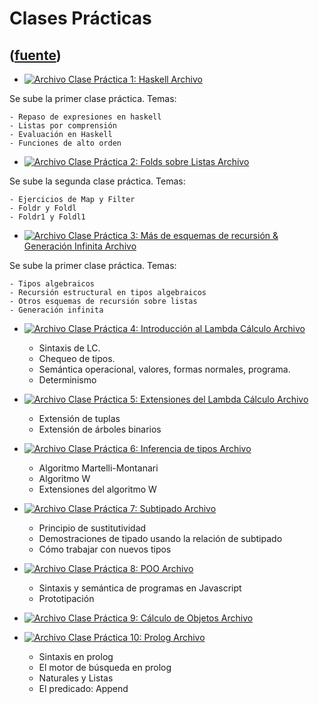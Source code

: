 # Clases Prácticas
([fuente](https://campus.exactas.uba.ar/course/view.php?id=1059&section=6))
---
  - [![Archivo](https://campus.exactas.uba.ar/theme/image.php/magazine/core/1462913092/f/pdf) Clase Práctica 1: Haskell Archivo](https://campus.exactas.uba.ar/mod/resource/view.php?id=57223)

Se sube la primer clase práctica. Temas:

    - Repaso de expresiones en haskell
    - Listas por comprensión
    - Evaluación en Haskell
    - Funciones de alto orden

  - [![Archivo](https://campus.exactas.uba.ar/theme/image.php/magazine/core/1462913092/f/pdf) Clase Práctica 2: Folds sobre Listas Archivo](https://campus.exactas.uba.ar/mod/resource/view.php?id=57362)

Se sube la segunda clase práctica. Temas:

    - Ejercicios de Map y Filter
    - Foldr y Foldl
    - Foldr1 y Foldl1

  - [![Archivo](https://campus.exactas.uba.ar/theme/image.php/magazine/core/1462913092/f/pdf) Clase Práctica 3: Más de esquemas de recursión & Generación Infinita Archivo](https://campus.exactas.uba.ar/mod/resource/view.php?id=57370)

Se sube la primer clase práctica. Temas:

    - Tipos algebraicos
    - Recursión estructural en tipos algebraicos
    - Otros esquemas de recursión sobre listas
    - Generación infinita

  - [![Archivo](https://campus.exactas.uba.ar/theme/image.php/magazine/core/1462913092/f/pdf) Clase Práctica 4: Introducción al Lambda Cálculo Archivo](https://campus.exactas.uba.ar/mod/resource/view.php?id=57712)

    - Sintaxis de LC.
    - Chequeo de tipos.
    - Semántica operacional, valores, formas normales, programa.
    - Determinismo

  - [![Archivo](https://campus.exactas.uba.ar/theme/image.php/magazine/core/1462913092/f/pdf) Clase Práctica 5: Extensiones del Lambda Cálculo Archivo](https://campus.exactas.uba.ar/mod/resource/view.php?id=58382)

    - Extensión de tuplas
    - Extensión de árboles binarios

  - [![Archivo](https://campus.exactas.uba.ar/theme/image.php/magazine/core/1462913092/f/pdf) Clase Práctica 6: Inferencia de tipos Archivo](https://campus.exactas.uba.ar/mod/resource/view.php?id=58813)

    - Algoritmo Martelli-Montanari
    - Algoritmo W
    - Extensiones del algoritmo W

  - [![Archivo](https://campus.exactas.uba.ar/theme/image.php/magazine/core/1462913092/f/pdf) Clase Práctica 7: Subtipado Archivo](https://campus.exactas.uba.ar/mod/resource/view.php?id=58879)

    - Principio de sustitutividad
    - Demostraciones de tipado usando la relación de subtipado
    - Cómo trabajar con nuevos tipos 

  - [![Archivo](https://campus.exactas.uba.ar/theme/image.php/magazine/core/1462913092/f/pdf) Clase Práctica 8: POO Archivo](https://campus.exactas.uba.ar/mod/resource/view.php?id=58897)

    - Sintaxis y semántica de programas en Javascript
    - Prototipación

  - [![Archivo](https://campus.exactas.uba.ar/theme/image.php/magazine/core/1462913092/f/pdf) Clase Práctica 9: Cálculo de Objetos Archivo](https://campus.exactas.uba.ar/mod/resource/view.php?id=58945)

  - [![Archivo](https://campus.exactas.uba.ar/theme/image.php/magazine/core/1462913092/f/pdf) Clase Práctica 10: Prolog Archivo](https://campus.exactas.uba.ar/mod/resource/view.php?id=58998)

    - Sintaxis en prolog
    - El motor de búsqueda en prolog
    - Naturales y Listas
    - El predicado: Append

